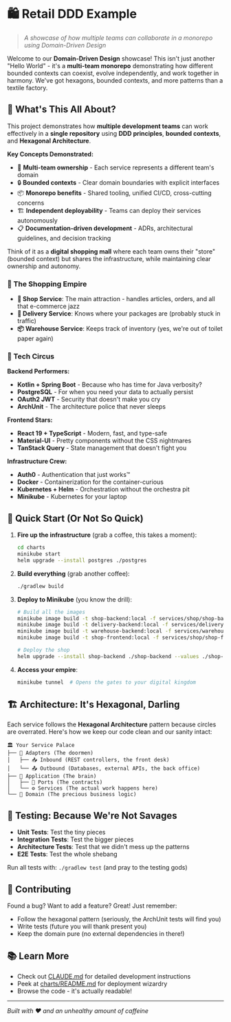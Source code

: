 # 🛍️ Retail DDD Example

> *A showcase of how multiple teams can collaborate in a monorepo using Domain-Driven Design*

Welcome to our **Domain-Driven Design** showcase!
This isn't just another "Hello World" - it's a **multi-team monorepo** demonstrating how different bounded contexts can coexist, evolve independently, and work together in harmony.
We've got hexagons, bounded contexts, and more patterns than a textile factory.

## 🎯 What's This All About?

This project demonstrates how **multiple development teams** can work effectively in a **single repository** using **DDD principles**, **bounded contexts**, and **Hexagonal Architecture**. 

**Key Concepts Demonstrated:**
- 🏢 **Multi-team ownership** - Each service represents a different team's domain
- 🔒 **Bounded contexts** - Clear domain boundaries with explicit interfaces  
- 📦 **Monorepo benefits** - Shared tooling, unified CI/CD, cross-cutting concerns
- 🏗️ **Independent deployability** - Teams can deploy their services autonomously
- 📋 **Documentation-driven development** - ADRs, architectural guidelines, and decision tracking

Think of it as a **digital shopping mall** where each team owns their "store" (bounded context) but shares the infrastructure, while maintaining clear ownership and autonomy.

### 🏪 The Shopping Empire

- **🛒 Shop Service**: The main attraction - handles articles, orders, and all that e-commerce jazz
- **🚚 Delivery Service**: Knows where your packages are (probably stuck in traffic)
- **📦 Warehouse Service**: Keeps track of inventory (yes, we're out of toilet paper again)

### 🎪 Tech Circus

**Backend Performers:**

- **Kotlin + Spring Boot** - Because who has time for Java verbosity?
- **PostgreSQL** - For when you need your data to actually persist
- **OAuth2 JWT** - Security that doesn't make you cry
- **ArchUnit** - The architecture police that never sleeps

**Frontend Stars:**

- **React 19 + TypeScript** - Modern, fast, and type-safe
- **Material-UI** - Pretty components without the CSS nightmares
- **TanStack Query** - State management that doesn't fight you

**Infrastructure Crew:**

- **Auth0** - Authentication that just works™
- **Docker** - Containerization for the container-curious
- **Kubernetes + Helm** - Orchestration without the orchestra pit
- **Minikube** - Kubernetes for your laptop

## 🚀 Quick Start (Or Not So Quick)

1. **Fire up the infrastructure** (grab a coffee, this takes a moment):
   ```bash
   cd charts
   minikube start
   helm upgrade --install postgres ./postgres
   ```

2. **Build everything** (grab another coffee):
   ```bash
   ./gradlew build
   ```

3. **Deploy to Minikube** (you know the drill):
   ```bash
   # Build all the images
   minikube image build -t shop-backend:local -f services/shop/shop-backend/Dockerfile .
   minikube image build -t delivery-backend:local -f services/delivery/delivery-backend/Dockerfile .
   minikube image build -t warehouse-backend:local -f services/warehouse/warehouse-backend/Dockerfile .
   minikube image build -t shop-frontend:local -f services/shop/shop-frontend/Dockerfile .
   
   # Deploy the shop
   helm upgrade --install shop-backend ./shop-backend --values ./shop-backend/values.local.yaml
   ```

4. **Access your empire**:
   ```bash
   minikube tunnel  # Opens the gates to your digital kingdom
   ```

## 🏗️ Architecture: It's Hexagonal, Darling

Each service follows the **Hexagonal Architecture** pattern because circles are overrated.
Here's how we keep our code clean and our sanity intact:

```
🏛️ Your Service Palace
├── 🚪 Adapters (The doormen)
│   ├── 📥 Inbound (REST controllers, the front desk)  
│   └── 📤 Outbound (Databases, external APIs, the back office)
├── 🧠 Application (The brain)
│   ├── 🔌 Ports (The contracts)
│   └── ⚙️ Services (The actual work happens here)
└── 💎 Domain (The precious business logic)
```

## 🧪 Testing: Because We're Not Savages

- **Unit Tests**: Test the tiny pieces
- **Integration Tests**: Test the bigger pieces
- **Architecture Tests**: Test that we didn't mess up the patterns
- **E2E Tests**: Test the whole shebang

Run all tests with: `./gradlew test` (and pray to the testing gods)

## 🤝 Contributing

Found a bug? Want to add a feature? Great! Just remember:

- Follow the hexagonal pattern (seriously, the ArchUnit tests will find you)
- Write tests (future you will thank present you)
- Keep the domain pure (no external dependencies in there!)

## 📚 Learn More

- Check out [CLAUDE.md](CLAUDE.md) for detailed development instructions
- Peek at [charts/README.md](charts/README.md) for deployment wizardry
- Browse the code - it's actually readable!

---

*Built with ❤️ and an unhealthy amount of caffeine*